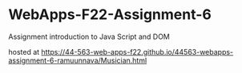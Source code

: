 # WebApps-F22-Assignment-6
Assignment introduction to Java Script and DOM

hosted at <https://44-563-web-apps-f22.github.io/44563-webapps-assignment-6-ramuunnava/Musician.html>